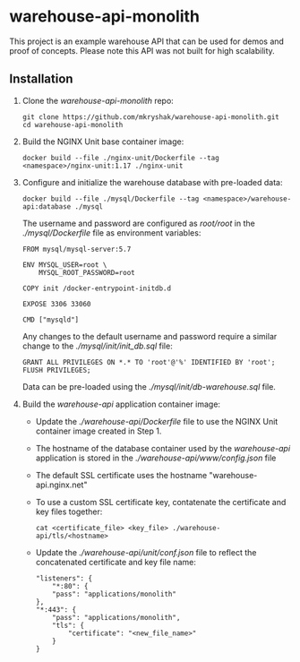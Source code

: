 # warehouse-api-monolith
This project is an example warehouse API that can be used for demos and proof of concepts. Please note this API was not built for high scalability.

## Installation ##
1. Clone the *warehouse-api-monolith* repo:
   
   ```
   git clone https://github.com/mkryshak/warehouse-api-monolith.git
   cd warehouse-api-monolith
   ```
   
2. Build the NGINX Unit base container image:
   
   ```
   docker build --file ./nginx-unit/Dockerfile --tag <namespace>/nginx-unit:1.17 ./nginx-unit
   ```
   
3. Configure and initialize the warehouse database with pre-loaded data:
   
   ```
   docker build --file ./mysql/Dockerfile --tag <namespace>/warehouse-api:database ./mysql
   ```
   
   The username and password are configured as *root/root* in the *./mysql/Dockerfile* file as environment variables:
   
   ```
   FROM mysql/mysql-server:5.7
   
   ENV MYSQL_USER=root \
       MYSQL_ROOT_PASSWORD=root
   
   COPY init /docker-entrypoint-initdb.d
   
   EXPOSE 3306 33060
   
   CMD ["mysqld"]
   ```
   
   Any changes to the default username and password require a similar change to the *./mysql/init/init_db.sql* file:
   
   ```
   GRANT ALL PRIVILEGES ON *.* TO 'root'@'%' IDENTIFIED BY 'root';
   FLUSH PRIVILEGES;
   ```
   
   Data can be pre-loaded using the *./mysql/init/db-warehouse.sql* file.
   
4. Build the *warehouse-api* application container image:
   - Update the *./warehouse-api/Dockerfile* file to use the NGINX Unit container image created in Step 1.
   - The hostname of the database container used by the *warehouse-api* application is stored in the *./warehouse-api/www/config.json* file
   - The default SSL certificate uses the hostname "warehouse-api.nginx.net"
   - To use a custom SSL certificate key, contatenate the certificate and key files together:
     
     ```cat <certificate_file> <key_file> ./warehouse-api/tls/<hostname>```
     
   - Update the *./warehouse-api/unit/conf.json* file to reflect the concatenated certificate and key file name:
     
     ```
     "listeners": {
         "*:80": {
         "pass": "applications/monolith"
     },
     "*:443": {
         "pass": "applications/monolith",
         "tls": {
             "certificate": "<new_file_name>"
         }
     }
     ```
     
